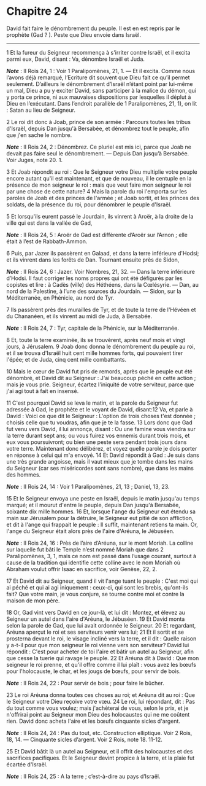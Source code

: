 # Chapitre 24

David fait faire le dénombrement du peuple.
Il est en est repris par le prophète (Gad ? ).
Peste que Dieu envoie dans Israël.

***

1 Et la fureur du Seigneur recommença à s'irriter contre Israël, et il excita parmi eux, David, disant : Va, dénombre Israël et Juda.

***Note*** :  II Rois 24, 1 : Voir 1 Paralipomènes, 21, 1. ― Et il excita. Comme nous l’avons déjà remarqué, l’Ecriture dit souvent que Dieu fait ce qu’il permet seulement. D’ailleurs le dénombrement d’Israël n’étant point par lui-même un mal, Dieu a pu y exciter David, sans participer à la malice du démon, qui y porta ce prince, ni aux mauvaises dispositions par lesquelles il déplut à Dieu en l’exécutant. Dans l’endroit parallèle de 1 Paralipomènes, 21, 1), on lit : Satan au lieu de Seigneur.


2 Le roi dit donc à Joab, prince de son armée : Parcours toutes les tribus d'Israël, depuis Dan jusqu'à Bersabée, et dénombrez tout le peuple, afin que j'en sache le nombre.

***Note*** :  II Rois 24, 2 : Dénombrez. Ce pluriel est mis ici, parce que Joab ne devait pas faire seul le dénombrement. ― Depuis Dan jusqu’à Bersabée. Voir Juges, note 20. 1.

3 Et Joab répondit au roi : Que le Seigneur votre Dieu multiplie votre peuple encore autant qu'il est maintenant, et que de nouveau, il le centuple en la présence de mon seigneur le roi : mais que veut faire mon seigneur le roi par une chose de cette nature? 4 Mais la parole du roi l'emporta sur les paroles de Joab et des princes de l'armée ; et Joab sortit, et les princes des soldats, de la présence du roi, pour dénombrer le peuple d'Israël.


5 Et lorsqu'ils eurent passé le Jourdain, ils vinrent à Aroër, à la droite de la ville qui est dans la vallée de Gad,

***Note*** :  II Rois 24, 5 : Aroër de Gad est différente d’Aroër sur l’Arnon ; elle était à l’est de Rabbath-Ammon.

6 Puis, par Jazer ils passèrent en Galaad, et dans la terre inférieure d'Hodsi; et ils vinrent dans les forêts de Dan. Tournant ensuite près de Sidon,

***Note*** :  II Rois 24, 6 : Jazer. Voir Nombres, 21, 32. ― Dans la terre inférieure d’Hodsi. Il faut corriger les noms propres qui ont été défigurés par les copistes et lire : à Cadès (ville) des Héthéens, dans la Cœlésyrie. ― Dan, au nord de la Palestine, à l’une des sources du Jourdain. ― Sidon, sur la Méditerranée, en Phénicie, au nord de Tyr.

7 Ils passèrent près des murailles de Tyr, et de toute la terre de l'Hévéen et du Chananéen, et ils vinrent au midi de Juda, à Bersabée.

***Note*** :  II Rois 24, 7 : Tyr, capitale de la Phénicie, sur la Méditerranée.

8 Et, toute la terre examinée, ils se trouvèrent, après neuf mois et vingt jours, à Jérusalem. 9 Joab donc donna le dénombrement du peuple au roi, et il se trouva d'Israël huit cent mille hommes forts, qui pouvaient tirer l'épée; et de Juda, cinq cent mille combattants.


10 Mais le cœur de David fut pris de remords, après que le peuple eut été dénombré, et David dit au Seigneur : J'ai beaucoup péché en cette action ; mais je vous prie. Seigneur, écartez l'iniquité de votre serviteur, parce que j'ai agi tout à fait en insensé.


11 C'est pourquoi David se leva le matin, et la parole du Seigneur fut adressée à Gad, le prophète et le voyant de David, disant:12 Va, et parle à David : Voici ce que dit le Seigneur : L'option de trois choses t'est donnée ; choisis celle que tu voudras, afin que je te la fasse. 13 Lors donc que Gad fut venu vers David, il lui annonça, disant : Ou une famine vous viendra sur la terre durant sept ans; ou vous fuirez vos ennemis durant trois mois, et eux vous poursuivront; ou bien une peste sera pendant trois jours dans votre terre. Maintenant donc délibérez, et voyez quelle parole je dois porter en réponse à celui qui m'a envoyé. 14 Et David répondit à Gad : Je suis dans une très grande angoisse, mais il vaut mieux que je tombe dans les mains du Seigneur (car ses miséricordes sont sans nombre), que dans les mains des hommes.

***Note*** :  II Rois 24, 14 : Voir 1 Paralipomènes, 21, 13 ; Daniel, 13, 23.


15 Et le Seigneur envoya une peste en Israël, depuis le matin jusqu'au temps marqué; et il mourut d'entre le peuple, depuis Dan jusqu'à Bersabée, soixante dix mille hommes. 16 Et, lorsque l'ange du Seigneur eut étendu sa main sur Jérusalem pour la détruire, le Seigneur eut pitié de son affliction, et dit à l'ange qui frappait le peuple : Il suffit, maintenant retiens ta main. Or, l'ange du Seigneur était alors près de l'aire d'Aréuna, le Jébuséen.

***Note*** :  II Rois 24, 16 : Près de l’aire d’Aréuna, sur le mont Moriah. La colline sur laquelle fut bâti le Temple n’est nommé Moriah que dans 2 Paralipomènes, 3, 1, mais ce nom est passé dans l’usage courant, surtout à cause de la tradition qui identifie cette colline avec le nom Moriah où Abraham voulut offrir Isaac en sacrifice, voir Genèse, 22, 2.

17 Et David dit au Seigneur, quand il vit l'ange tuant le peuple : C'est moi qui ai péché et qui ai agi iniquement : ceux-ci, qui sont les brebis, qu'ont-ils fait? Que votre main, je vous conjure, se tourne contre moi et contre la maison de mon père.


18 Or, Gad vint vers David en ce jour-là, et lui dit : Montez, et élevez au Seigneur un autel dans l'aire d'Aréuna, le Jébuséen. 19 Et David monta selon la parole de Gad, que lui avait ordonnée le Seigneur. 20 Et regardant, Aréuna aperçut le roi et ses serviteurs venir vers lui; 21 Et il sortit et se prosterna devant le roi, le visage incliné vers la terre, et il dit : Quelle raison y a-t-il pour que mon seigneur le roi vienne vers son serviteur? David lui répondit : C'est pour acheter de toi l'aire et bâtir un autel au Seigneur, afin que cesse la tuerie qui ravage le peuple. 22 Et Aréuna dit à David : Que mon seigneur le roi prenne, et qu'il offre comme il lui plaît : vous avez les bœufs pour l'holocauste, le char, et les jougs de bœufs, pour servir de bois.

***Note*** :  II Rois 24, 22 : Pour servir de bois ; pour faire le bûcher.

23 Le roi Aréuna donna toutes ces choses au roi; et Aréuna dit au roi : Que le Seigneur votre Dieu reçoive votre vœu. 24 Le roi, lui répondant, dit : Pas du tout comme vous voulez; mais j'achèterai de vous, selon le prix, et je n'offrirai point au Seigneur mon Dieu des holocaustes qui ne me coûtent rien. David donc acheta l'aire et les bœufs cinquante sicles d'argent.

***Note*** :  II Rois 24, 24 : Pas du tout, etc. Construction elliptique. Voir 2 Rois, 18, 14. ― Cinquante sicles d’argent. Voir 2 Rois, note 18. 11-12.

25 Et David bâtit là un autel au Seigneur, et il offrit des holocaustes et des sacrifices pacifiques. Et le Seigneur devint propice à la terre, et la plaie fut écartée d'Israël.

***Note*** :  II Rois 24, 25 : A la terre ; c’est-à-dire au pays d’Israël.
